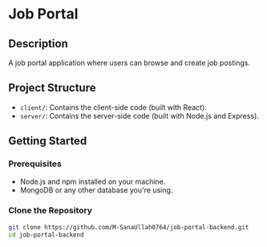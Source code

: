 # Job Portal

## Description
A job portal application where users can browse and create job postings.

## Project Structure
- `client/`: Contains the client-side code (built with React).
- `server/`: Contains the server-side code (built with Node.js and Express).

## Getting Started

### Prerequisites
- Node.js and npm installed on your machine.
- MongoDB or any other database you're using.

### Clone the Repository
```bash
git clone https://github.com/M-SanaUllah0764/job-portal-backend.git
cd job-portal-backend
